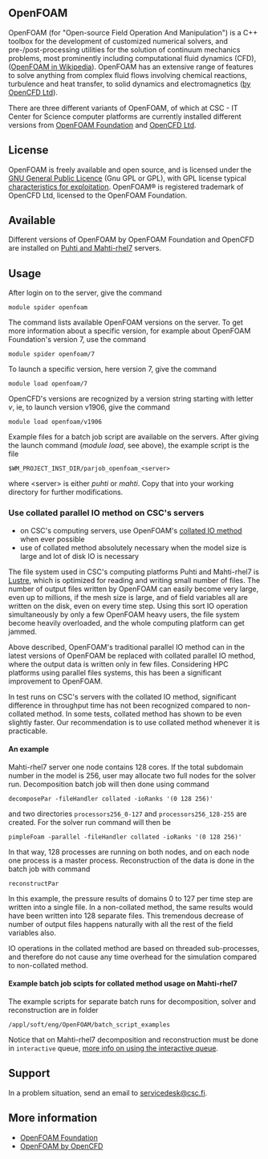 ## OpenFOAM

OpenFOAM (for "Open-source Field Operation And Manipulation") is a C++ toolbox for the development of customized numerical solvers, and pre-/post-processing utilities for the solution of continuum mechanics problems, most prominently including computational fluid dynamics (CFD), ([OpenFOAM in Wikipedia](https://en.wikipedia.org/wiki/OpenFOAM)). OpenFOAM has an extensive range of features to solve anything from complex fluid flows involving chemical reactions, turbulence and heat transfer, to solid dynamics and electromagnetics ([by OpenCFD Ltd](https://www.esi-group.com/engineering-services/consulting-services/openfoam/what-openfoam)).

There are three different variants of OpenFOAM, of which at CSC - IT Center for Science computer platforms are  currently installed different versions from [OpenFOAM Foundation](https://cfd.direct/) and [OpenCFD Ltd](https://www.openfoam.com). 

## License

OpenFOAM is freely available and open source, and is licensed under the [GNU General Public Licence](https://www.gnu.org/licenses/gpl-3.0.en.html) (Gnu GPL or GPL), with GPL license typical [characteristics for exploitation](https://openfoam.org/licence/). OpenFOAM® is registered trademark of OpenCFD Ltd, licensed to the OpenFOAM Foundation. 

## Available

Different versions of OpenFOAM by OpenFOAM Foundation and OpenCFD are installed on [Puhti and Mahti-rhel7](../computing/available-systems.md) servers.

## Usage

After login on to the server, give the command

    module spider openfoam

The command lists available OpenFOAM versions on the server. To get more information about a specific version, for example about OpenFOAM Foundation's version 7, use the command

    module spider openfoam/7

To launch a specific version, here version 7, give the command

    module load openfoam/7

OpenCFD's versions are recognized by a version string starting with letter _v_, ie, to launch version v1906, give the command

    module load openfoam/v1906
	
Example files for a batch job script are available on the servers.  After giving the launch command (_module load_, see above), the example script is the file

    $WM_PROJECT_INST_DIR/parjob_openfoam_<server>

where \<server\> is either _puhti_ or _mahti_.  Copy that into your working directory for further modifications.

### Use collated parallel IO method on CSC's servers

-   on CSC's computing servers, use OpenFOAM's [collated IO method](https://openfoam.org/news/parallel-io/) when ever possible
-   use of collated method absolutely necessary when the model size is large and lot of disk IO is necessary

The file system used in CSC's computing platforms Puhti and Mahti-rhel7 is [Lustre](http://lustre.org/), which is optimized for reading and writing small number of files.  The number of output files written by OpenFOAM can easily become very large, even up to millions, if the mesh size is large, and of field variables all are written on the disk, even on every time step. Using this sort IO operation simultaneously by only a few OpenFOAM heavy users, the file system become heavily overloaded, and the whole computing platform can get jammed.

Above described, OpenFOAM's traditional parallel IO method can in the latest versions of OpenFOAM be replaced with collated parallel IO method, where the output data is written only in few files.  Considering HPC platforms using parallel files systems, this has been a significant improvement to OpenFOAM.

In test runs on CSC's servers with the collated IO method, significant difference in throughput time has not been recognized compared to non-collated method.  In some tests, collated method has shown to be even slightly faster. Our recommendation is to use collated method whenever it is practicable.

#### An example 

Mahti-rhel7 server one node contains 128  cores.  If the total subdomain number in the model is 256, user may allocate two full nodes for the solver run.  Decomposition batch job will then done using command

    decomposePar -fileHandler collated -ioRanks '(0 128 256)'

and two directories `processors256_0-127` and `processors256_128-255` are created.  For the solver run command will then be

    pimpleFoam -parallel -fileHandler collated -ioRanks '(0 128 256)'

In that way,  128 processes are running on both nodes, and on each node one process is a master process.  Reconstruction of the data is done in the batch job with command

    reconstructPar

In this example, the pressure results of domains 0 to 127 per time step are written into a single file.  In a non-collated method, the same results would have been written into 128 separate files. This tremendous decrease of number of output files happens naturally with all the rest of the field variables also.  

IO operations in the collated method are based on threaded sub-processes, and therefore do not cause any time overhead for the simulation compared to non-collated method.

#### Example batch job scipts for collated method usage on Mahti-rhel7

The example scripts for separate batch runs for decomposition, solver and reconstruction are in folder

    /appl/soft/eng/OpenFOAM/batch_script_examples

Notice that on Mahti-rhel7 decomposition and reconstruction must be done in `interactive` queue,
[more info on using the interactive queue](../../computing/running/creating-job-scripts-mahti/#using-interactive-partition-for-non-parallel-pre-or-post-processing).

## Support

In a problem situation, send an email to servicedesk@csc.fi.

## More information

* [OpenFOAM Foundation](https://openfoam.org/)
* [OpenFOAM by OpenCFD](https://www.openfoam.com/)


